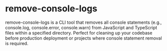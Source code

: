 # remove-console-logs
remove-console-logs is a CLI tool that removes all console statements (e.g., console.log, console.error, console.warn) from JavaScript and TypeScript files within a specified directory. Perfect for cleaning up your codebase before production deployment or projects where console statement removal is required.
